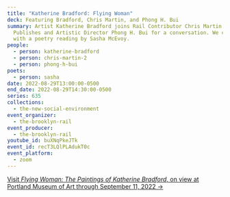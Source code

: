 ```yaml
---
title: "Katherine Bradford: Flying Woman"
deck: Featuring Bradford, Chris Martin, and Phong H. Bui
summary: Artist Katherine Bradford joins Rail Contributor Chris Martin and Rail
  Publishes and Artistic Director Phong H. Bui for a conversation. We conclude
  with a poetry reading by Sasha McEvoy.
people:
  - person: katherine-bradford
  - person: chris-martin-2
  - person: phong-h-bui
poets:
  - person: sasha
date: 2022-08-29T13:00:00-0500
end_date: 2022-08-29T14:30:00-0500
series: 635
collections:
  - the-new-social-environment
event_organizer:
  - the-brooklyn-rail
event_producer:
  - the-brooklyn-rail
youtube_id: buXNqPkeJTk
event_id: recT3LQlPLAdukT0c
event_platform:
  - zoom
---
```

[Visit *Flying Woman: The Paintings of Katherine Bradford*, on view at Portland Museum of Art through September 11, 2022 →](https://www.portlandmuseum.org/flyingwoman)
